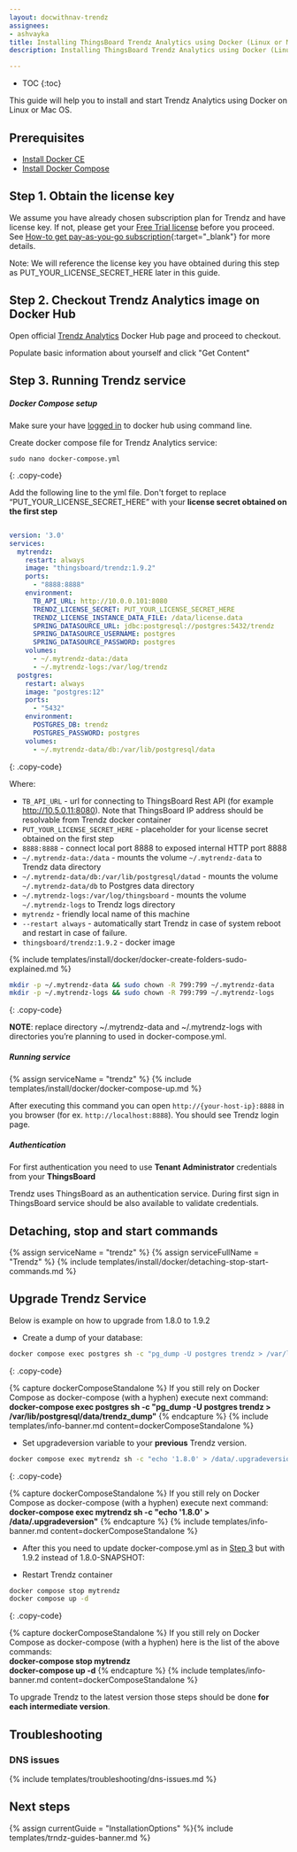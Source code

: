 ```yaml
---
layout: docwithnav-trendz
assignees:
- ashvayka
title: Installing ThingsBoard Trendz Analytics using Docker (Linux or Mac OS)
description: Installing ThingsBoard Trendz Analytics using Docker (Linux or Mac OS)

---
```


* TOC
{:toc}


This guide will help you to install and start Trendz Analytics using Docker on Linux or Mac OS. 

## Prerequisites

- [Install Docker CE](https://docs.docker.com/engine/installation/)
- [Install Docker Compose](https://docs.docker.com/compose/install/)

## Step 1. Obtain the license key 

We assume you have already chosen subscription plan for Trendz and have license key. If not, please get your [Free Trial license](/pricing/?active=trendz) before you proceed.
See [How-to get pay-as-you-go subscription](https://www.youtube.com/watch?v=dK-QDFGxWek){:target="_blank"} for more details.

Note: We will reference the license key you have obtained during this step as PUT_YOUR_LICENSE_SECRET_HERE later in this guide.

## Step 2. Checkout Trendz Analytics image on Docker Hub

Open official [Trendz Analytics](https://hub.docker.com/_/trndz) Docker Hub page and proceed to checkout.

Populate basic information about yourself and click "Get Content"
 

## Step 3. Running Trendz service

##### Docker Compose setup

Make sure your have [logged in](https://docs.docker.com/engine/reference/commandline/login/) to docker hub using command line.

Create docker compose file for Trendz Analytics service:

```text
sudo nano docker-compose.yml
```
{: .copy-code}

Add the following line to the yml file. Don't forget to replace “PUT_YOUR_LICENSE_SECRET_HERE” with your **license secret obtained on the first step**

```yml

version: '3.0'
services:
  mytrendz:
    restart: always
    image: "thingsboard/trendz:1.9.2"
    ports:
      - "8888:8888"
    environment:
      TB_API_URL: http://10.0.0.101:8080
      TRENDZ_LICENSE_SECRET: PUT_YOUR_LICENSE_SECRET_HERE
      TRENDZ_LICENSE_INSTANCE_DATA_FILE: /data/license.data
      SPRING_DATASOURCE_URL: jdbc:postgresql://postgres:5432/trendz
      SPRING_DATASOURCE_USERNAME: postgres
      SPRING_DATASOURCE_PASSWORD: postgres
    volumes:
      - ~/.mytrendz-data:/data
      - ~/.mytrendz-logs:/var/log/trendz
  postgres:
    restart: always
    image: "postgres:12"
    ports:
      - "5432"
    environment:
      POSTGRES_DB: trendz
      POSTGRES_PASSWORD: postgres
    volumes:
      - ~/.mytrendz-data/db:/var/lib/postgresql/data
```
{: .copy-code}

Where: 
    
- `TB_API_URL` - url for connecting to ThingsBoard Rest API (for example http://10.5.0.11:8080). Note that ThingsBoard IP address should be resolvable from Trendz docker container
- `PUT_YOUR_LICENSE_SECRET_HERE` - placeholder for your license secret obtained on the first step
- `8888:8888`            - connect local port 8888 to exposed internal HTTP port 8888
- `~/.mytrendz-data:/data`   - mounts the volume `~/.mytrendz-data` to Trendz data directory
- `~/.mytrendz-data/db:/var/lib/postgresql/datad`   - mounts the volume `~/.mytrendz-data/db` to Postgres data directory
- `~/.mytrendz-logs:/var/log/thingsboard`   - mounts the volume `~/.mytrendz-logs` to Trendz logs directory
- `mytrendz`             - friendly local name of this machine
- `--restart always`        - automatically start Trendz in case of system reboot and restart in case of failure.
- `thingsboard/trendz:1.9.2`          - docker image

{% include templates/install/docker/docker-create-folders-sudo-explained.md %}

```bash
mkdir -p ~/.mytrendz-data && sudo chown -R 799:799 ~/.mytrendz-data
mkdir -p ~/.mytrendz-logs && sudo chown -R 799:799 ~/.mytrendz-logs
```
{: .copy-code}

**NOTE**: replace directory ~/.mytrendz-data and ~/.mytrendz-logs with directories you’re planning to used in docker-compose.yml.

##### Running service

{% assign serviceName = "trendz" %}
{% include templates/install/docker/docker-compose-up.md %}
    
After executing this command you can open `http://{your-host-ip}:8888` in you browser (for ex. `http://localhost:8888`). 
You should see Trendz login page.

##### Authentication

For first authentication you need to use **Tenant Administrator** credentials from your **ThingsBoard**

Trendz uses ThingsBoard as an authentication service. During first sign in ThingsBoard service should be also available 
to validate credentials.

## Detaching, stop and start commands

{% assign serviceName = "trendz" %}
{% assign serviceFullName = "Trendz" %}
{% include templates/install/docker/detaching-stop-start-commands.md %}

## Upgrade Trendz Service

Below is example on how to upgrade from 1.8.0 to 1.9.2


* Create a dump of your database:

```bash
docker compose exec postgres sh -c "pg_dump -U postgres trendz > /var/lib/postgresql/data/trendz_dump"
```
{: .copy-code}

{% capture dockerComposeStandalone %}
If you still rely on Docker Compose as docker-compose (with a hyphen) execute next command:
<br>**docker-compose exec postgres sh -c "pg_dump -U postgres trendz > /var/lib/postgresql/data/trendz_dump"**
{% endcapture %}
{% include templates/info-banner.md content=dockerComposeStandalone %}

* Set upgradeversion variable to your **previous** Trendz version.

```bash
docker compose exec mytrendz sh -c "echo '1.8.0' > /data/.upgradeversion" 
```
{: .copy-code}

{% capture dockerComposeStandalone %}
If you still rely on Docker Compose as docker-compose (with a hyphen) execute next command:
<br>**docker-compose exec mytrendz sh -c "echo '1.8.0' > /data/.upgradeversion"**
{% endcapture %}
{% include templates/info-banner.md content=dockerComposeStandalone %}

* After this you need to update docker-compose.yml as in [Step 3](#step-3-running-trendz-service) but with 1.9.2 instead of 1.8.0-SNAPSHOT:

* Restart Trendz container

```bash
docker compose stop mytrendz
docker compose up -d
```
{: .copy-code}

{% capture dockerComposeStandalone %}
If you still rely on Docker Compose as docker-compose (with a hyphen) here is the list of the above commands:
<br>**docker-compose stop mytrendz**
<br>**docker-compose up -d**
{% endcapture %}
{% include templates/info-banner.md content=dockerComposeStandalone %}

To upgrade Trendz to the latest version those steps should be done **for each intermediate version**.

## Troubleshooting

### DNS issues

{% include templates/troubleshooting/dns-issues.md %}

## Next steps

{% assign currentGuide = "InstallationOptions" %}{% include templates/trndz-guides-banner.md %}